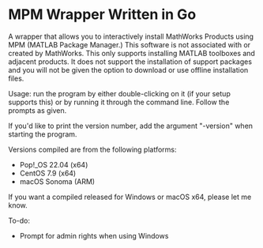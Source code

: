 # MPM Wrapper Written in Go
A wrapper that allows you to interactively install MathWorks Products using MPM (MATLAB Package Manager.) This software is not associated with or created by MathWorks. This only supports installing MATLAB toolboxes and adjacent products. It does not support the installation of support packages and you will not be given the option to download or use offline installation files.

Usage: run the program by either double-clicking on it (if your setup supports this) or by running it through the command line. Follow the prompts as given.

If you'd like to print the version number, add the argument "-version" when starting the program.

Versions compiled are from the following platforms:

- Pop!_OS 22.04 (x64)
- CentOS 7.9 (x64)
- macOS Sonoma (ARM)

If you want a compiled released for Windows or macOS x64, please let me know.

To-do:
- Prompt for admin rights when using Windows
